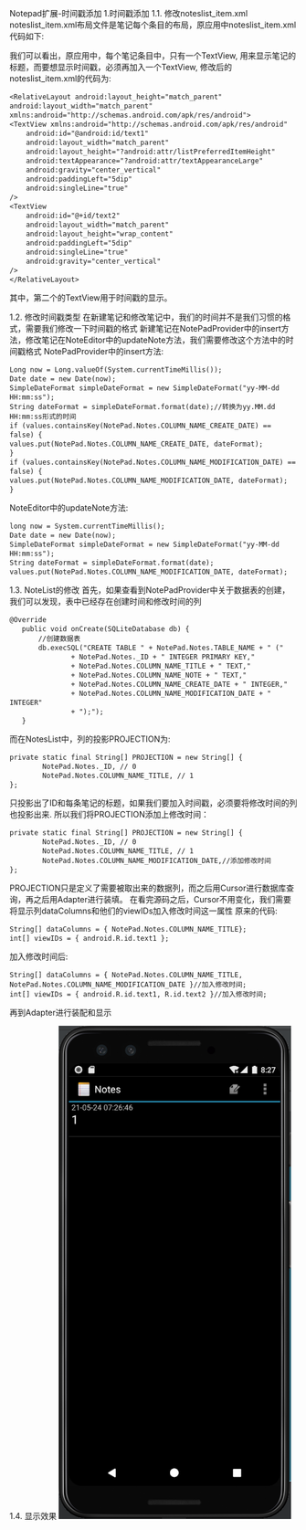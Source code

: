 Notepad扩展-时间戳添加
1.时间戳添加
1.1. 修改noteslist_item.xml
noteslist_item.xml布局文件是笔记每个条目的布局，原应用中noteslist_item.xml代码如下:
    <RelativeLayout android:layout_height="match_parent"
    android:layout_width="match_parent"
    xmlns:android="http://schemas.android.com/apk/res/android">
    <TextView xmlns:android="http://schemas.android.com/apk/res/android"
        android:id="@android:id/text1"
        android:layout_width="match_parent"
        android:layout_height="?android:attr/listPreferredItemHeight"
        android:textAppearance="?android:attr/textAppearanceLarge"
        android:gravity="center_vertical"
        android:paddingLeft="5dip"
        android:singleLine="true"
    />
    </RelativeLayout>

我们可以看出，原应用中，每个笔记条目中，只有一个TextView, 用来显示笔记的标题，而要想显示时间戳，必须再加入一个TextView, 修改后的noteslist_item.xml的代码为:

    <RelativeLayout android:layout_height="match_parent"
    android:layout_width="match_parent"
    xmlns:android="http://schemas.android.com/apk/res/android">
    <TextView xmlns:android="http://schemas.android.com/apk/res/android"
        android:id="@android:id/text1"
        android:layout_width="match_parent"
        android:layout_height="?android:attr/listPreferredItemHeight"
        android:textAppearance="?android:attr/textAppearanceLarge"
        android:gravity="center_vertical"
        android:paddingLeft="5dip"
        android:singleLine="true"
    />
    <TextView
        android:id="@+id/text2"
        android:layout_width="match_parent"
        android:layout_height="wrap_content"
        android:paddingLeft="5dip"
        android:singleLine="true"
        android:gravity="center_vertical"
    />
    </RelativeLayout>

其中，第二个的TextView用于时间戳的显示。

1.2. 修改时间戳类型
在新建笔记和修改笔记中，我们的时间并不是我们习惯的格式，需要我们修改一下时间戳的格式
新建笔记在NotePadProvider中的insert方法，修改笔记在NoteEditor中的updateNote方法，我们需要修改这个方法中的时间戳格式
NotePadProvider中的insert方法:

    Long now = Long.valueOf(System.currentTimeMillis());
    Date date = new Date(now);
    SimpleDateFormat simpleDateFormat = new SimpleDateFormat("yy-MM-dd HH:mm:ss");
    String dateFormat = simpleDateFormat.format(date);//转换为yy.MM.dd HH:mm:ss形式的时间
    if (values.containsKey(NotePad.Notes.COLUMN_NAME_CREATE_DATE) == false) {
    values.put(NotePad.Notes.COLUMN_NAME_CREATE_DATE, dateFormat);
    }
    if (values.containsKey(NotePad.Notes.COLUMN_NAME_MODIFICATION_DATE) == false) {
    values.put(NotePad.Notes.COLUMN_NAME_MODIFICATION_DATE, dateFormat);
    }

NoteEditor中的updateNote方法:

    long now = System.currentTimeMillis();
    Date date = new Date(now);
    SimpleDateFormat simpleDateFormat = new SimpleDateFormat("yy-MM-dd HH:mm:ss");
    String dateFormat = simpleDateFormat.format(date);
    values.put(NotePad.Notes.COLUMN_NAME_MODIFICATION_DATE, dateFormat);

1.3. NoteList的修改
首先，如果查看到NotePadProvider中关于数据表的创建，我们可以发现，表中已经存在创建时间和修改时间的列

    @Override
       public void onCreate(SQLiteDatabase db) {
           //创建数据表
           db.execSQL("CREATE TABLE " + NotePad.Notes.TABLE_NAME + " ("
                   + NotePad.Notes._ID + " INTEGER PRIMARY KEY,"
                   + NotePad.Notes.COLUMN_NAME_TITLE + " TEXT,"
                   + NotePad.Notes.COLUMN_NAME_NOTE + " TEXT,"
                   + NotePad.Notes.COLUMN_NAME_CREATE_DATE + " INTEGER,"
                   + NotePad.Notes.COLUMN_NAME_MODIFICATION_DATE + " INTEGER"
                   + ");");
       }

而在NotesList中，列的投影PROJECTION为:

    private static final String[] PROJECTION = new String[] {
            NotePad.Notes._ID, // 0
            NotePad.Notes.COLUMN_NAME_TITLE, // 1
    };

只投影出了ID和每条笔记的标题，如果我们要加入时间戳，必须要将修改时间的列也投影出来.
所以我们将PROJECTION添加上修改时间：

    private static final String[] PROJECTION = new String[] {
            NotePad.Notes._ID, // 0
            NotePad.Notes.COLUMN_NAME_TITLE, // 1
            NotePad.Notes.COLUMN_NAME_MODIFICATION_DATE,//添加修改时间
    };

PROJECTION只是定义了需要被取出来的数据列，而之后用Cursor进行数据库查询，再之后用Adapter进行装填。
在看完源码之后，Cursor不用变化，我们需要将显示列dataColumns和他们的viewIDs加入修改时间这一属性
原来的代码:

    String[] dataColumns = { NotePad.Notes.COLUMN_NAME_TITLE};
    int[] viewIDs = { android.R.id.text1 };

加入修改时间后:

    String[] dataColumns = { NotePad.Notes.COLUMN_NAME_TITLE, NotePad.Notes.COLUMN_NAME_MODIFICATION_DATE }//加入修改时间;
    int[] viewIDs = { android.R.id.text1, R.id.text2 }//加入修改时间;

再到Adapter进行装配和显示

1.4. 显示效果
![image](https://github.com/layhong7/Test/blob/master/NotePad-master/1.png)
